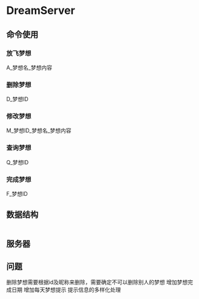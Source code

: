 # DreamServer

## 命令使用
### 放飞梦想
A_梦想名_梦想内容
### 删除梦想
D_梦想ID
### 修改梦想
M_梦想ID_梦想名_梦想内容
### 查询梦想
Q_梦想ID
### 完成梦想
F_梦想ID

## 数据结构

```

```

## 服务器

## 问题
删除梦想需要根据id及昵称来删除，需要确定不可以删除别人的梦想
增加梦想完成日期
增加每天梦想提示
提示信息的多样化处理